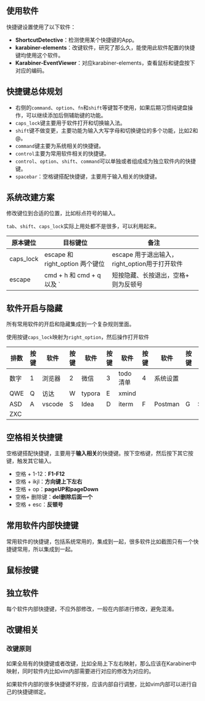 ## 使用软件

快捷键设置使用了以下软件：

- **ShortcutDetective**：检测使用某个快捷键的App。
- **karabiner-elements**：改键软件，研究了那么久，能使用此软件配置的快捷键均使用这个软件。
- **Karabiner-EventViewer**：对应karabiner-elements，查看鼠标和键盘按下对应的编码。

## 快捷键总体规划

- 右侧的`command`、`option`、`fn`和`shift`等键暂不使用，如果后期习惯纯键盘操作，可以继续添加后侧辅助键的功能。
- `caps_lock`键主要用于软件打开和切换输入法。
- `shift`键不做变更，主要功能为输入大写字母和切换键位的多个功能，比如2和@。
- `command`键主要为系统相关的快捷键。
- `control`主要为常用软件相关的快捷键。
- `control`、`option`、`shift`、`command`可以单独或者组成成为独立软件内的快捷键。
- `spacebar`：空格键搭配快捷键，主要用于输入相关的快捷键。

## 系统改建方案

修改键位到合适的位置，比如标点符号的输入。

`tab`、`shift`、`caps_lock`实际上用处都不是很多，可以利用起来。

| 原本键位  | 目标键位                        | 备注                                          |
| --------- | ------------------------------- | --------------------------------------------- |
| caps_lock | escape 和 right_option 两个键位 | escape 用于退出输入，right_option用于打开软件 |
| escape    | cmd + h 和 cmd + q 以及 `       | 短按隐藏、长按退出，空格+ 则为反顿号          |

## 软件开启与隐藏

所有常用软件的开启和隐藏集成到一个复杂规则里面。

使用按键`caps_lock`映射为`right_option`，然后操作打开软件

| 排数 | 按键 | 软件   | 按键 | 软件   | 按键 | 软件     | 按键 | 软件     | 按键 | 软件       |
| ---- | ---- | ------ | ---- | ------ | ---- | -------- | ---- | -------- | ---- | ---------- |
| 数字 | 1    | 浏览器 | 2    | 微信   | 3    | todo清单 | 4    | 系统设置 |      |            |
| QWE  | Q    | 访达   | W    | typora | E    | xmind    |      |          |      |            |
| ASD  | A    | vscode | S    | Idea   | D    | iterm    | F    | Postman  | G    | Sourcetree |
| ZXC  |      |        |      |        |      |          |      |          |      |            |

## 空格相关快捷键

空格键搭配快捷键，主要用于**输入相关**的快捷键。按下空格键，然后按下其它按键，触发其它输入。

- 空格 + 1-12：**F1-F12**
- 空格 + ikjl：**方向键上下左右**
- 空格 + op：**pageUP和pageDown**
- 空格+ 删除键：**del删除后面一个**
- 空格 + esc：**反顿号**

## 常用软件内部快捷键

常用软件的快捷键，包括系统常用的，集成到一起，很多软件比如截图只有一个快捷键常用，所以集成到一起。

## 鼠标按键

## 独立软件

每个软件内部快捷键，不应外部修改，一般在内部进行修改，避免混淆。

## 改键相关

### 改键原则

如果全局有的快捷键或者改键，比如全局上下左右映射，那么应该在Karabiner中映射，同时软件内比如vim内部需要进行对应的修改为对应的。

如果软件内部的很多快捷键不好按，应该内部自行调整，比如vim内部可以进行自己的快捷键绑定。